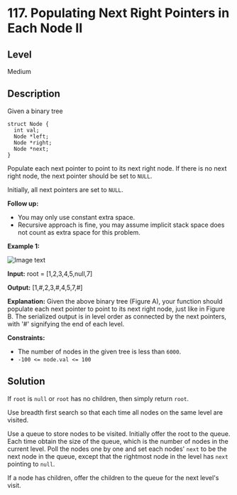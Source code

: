 # 117. Populating Next Right Pointers in Each Node II
## Level
Medium

## Description
Given a binary tree
```
struct Node {
  int val;
  Node *left;
  Node *right;
  Node *next;
}
```
Populate each next pointer to point to its next right node. If there is no next right node, the next pointer should be set to `NULL`.

Initially, all next pointers are set to `NULL`.

**Follow up:**

* You may only use constant extra space.
* Recursive approach is fine, you may assume implicit stack space does not count as extra space for this problem.

**Example 1:**

![Image text](https://assets.leetcode.com/uploads/2019/02/15/117_sample.png)

**Input:** root = [1,2,3,4,5,null,7]

**Output:** [1,#,2,3,#,4,5,7,#]

**Explanation:** Given the above binary tree (Figure A), your function should populate each next pointer to point to its next right node, just like in Figure B. The serialized output is in level order as connected by the next pointers, with '#' signifying the end of each level.

**Constraints:**

* The number of nodes in the given tree is less than `6000`.
* `-100 <= node.val <= 100`

## Solution
If `root` is `null` or `root` has no children, then simply return `root`.

Use breadth first search so that each time all nodes on the same level are visited.

Use a queue to store nodes to be visited. Initially offer the root to the queue. Each time obtain the size of the queue, which is the number of nodes in the current level. Poll the nodes one by one and set each nodes' `next` to be the next node in the queue, except that the rightmost node in the level has `next` pointing to `null`.

If a node has children, offer the children to the queue for the next level's visit.
